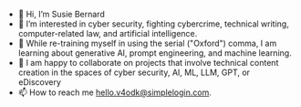 - 👋 Hi, I’m Susie Bernard
- 👀 I’m interested in cyber security, fighting cybercrime, technical writing, computer-related law, and artificial intelligence.
- 🌱 While re-training myself in using the serial ("Oxford") comma, I am learning about generative AI, prompt engineering, and machine learning.
- 💞️ I am happy to collaborate on projects that involve technical content creation in the spaces of cyber security, AI, ML, LLM, GPT, or eDiscovery
- 📫 How to reach me hello.v4odk@simplelogin.com.

<!---
SecureZQ/SecureZQ is a ✨ special ✨ repository because its `README.md` (this file) appears on your GitHub profile.
You can click the Preview link to take a look at your changes.
--->
